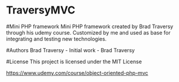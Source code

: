 # TraversyMVC

#Mini PHP framework
Mini PHP framework created by Brad Traversy through his udemy course. Customized by me and used as base for integrating and testing new technologies.



#Authors
Brad Traversy - Initial work - Brad Traversy

#License
This project is licensed under the MIT License

https://www.udemy.com/course/object-oriented-php-mvc